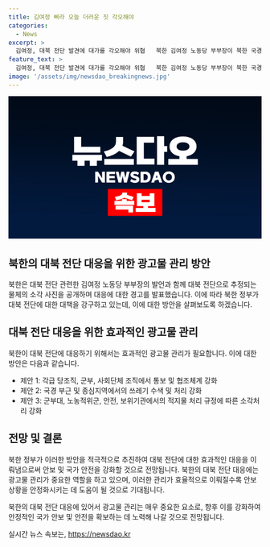 ```yaml
---
title: 김여정 삐라 오늘 더러운 짓 각오해야
categories:
  - News
excerpt: >
  김여정, 대북 전단 발견에 대가를 각오해야 위협   북한 김여정 노동당 부부장이 북한 국경지역에서 대북 전단 발견과 관련해 대가를 각오해야 한다고 위협하며, 사진으로 전단 추정 물체 소각 장면을 보도했다. 이에 대해 김 부부장은 우리는 이러한 상황에서의 우리의 대응방침에 대하여 충분히 소개하였다며 한국 것들은 곤혹스러운 일에 지치게 될 것이며 마땅히 더러운 짓을 한 대가에 대하여 각오해야 할 것이라고 목소리를 높였다. 최근 북한은 남측 탈북민 단체가 대북 전단을 살포하면 오물 풍선을 남쪽에 날려 보내는 것으로 대응해 왔다.
feature_text: >
  김여정, 대북 전단 발견에 대가를 각오해야 위협   북한 김여정 노동당 부부장이 북한 국경지역에서 대북 전단 발견과 관련해 대가를 각오해야 한다고 위협하며, 사진으로 전단 추정 물체 소각 장면을 보도했다. 이에 대해 김 부부장은 우리는 이러한 상황에서의 우리의 대응방침에 대하여 충분히 소개하였다며 한국 것들은 곤혹스러운 일에 지치게 될 것이며 마땅히 더러운 짓을 한 대가에 대하여 각오해야 할 것이라고 목소리를 높였다. 최근 북한은 남측 탈북민 단체가 대북 전단을 살포하면 오물 풍선을 남쪽에 날려 보내는 것으로 대응해 왔다.
image: '/assets/img/newsdao_breakingnews.jpg'
---
```


<p><img src="/assets/img/newsdao_breakingnews.jpg" alt="firstkoreanews 속보" /></p>

<h2 data-ke-size="size26">북한의 대북 전단 대응을 위한 광고물 관리 방안</h2>

<p>북한은 대북 전단 관련한 김여정 노동당 부부장의 발언과 함께 대북 전단으로 추정되는 물체의 소각 사진을 공개하며 대응에 대한 경고를 발표했습니다. 이에 따라 북한 정부가 대북 전단에 대한 대책을 강구하고 있는데, 이에 대한 방안을 살펴보도록 하겠습니다.</p>

<h2 data-ke-size="size24">대북 전단 대응을 위한 효과적인 광고물 관리</h2>

<p>북한이 대북 전단에 대응하기 위해서는 효과적인 광고물 관리가 필요합니다. 이에 대한 방안은 다음과 같습니다.</p>

<ul>
    <li>제안 1: 각급 당조직, 군부, 사회단체 조직에서 통보 및 협조체계 강화</li>
    <li>제안 2: 국경 부근 및 종심지역에서의 쓰레기 수색 및 처리 강화</li>
    <li>제안 3: 군부대, 노농적위군, 안전, 보위기관에서의 적지물 처리 규정에 따른 소각처리 강화</li>
</ul>

<h2 data-ke-size="size24">전망 및 결론</h2>

<p>북한 정부가 이러한 방안을 적극적으로 추진하여 대북 전단에 대한 효과적인 대응을 이뤄냄으로써 안보 및 국가 안전을 강화할 것으로 전망됩니다. 북한의 대북 전단 대응에는 광고물 관리가 중요한 역할을 하고 있으며, 이러한 관리가 효율적으로 이뤄질수록 안보 상황을 안정화시키는 데 도움이 될 것으로 기대됩니다.</p>

<p>북한의 대북 전단 대응에 있어서 광고물 관리는 매우 중요한 요소로, 향후 이를 강화하여 안정적인 국가 안보 및 안전을 확보하는 데 노력해 나갈 것으로 전망됩니다.</p>
실시간 뉴스 속보는, <a href="https://newsdao.kr" rel="dofollow">https://newsdao.kr</a>



